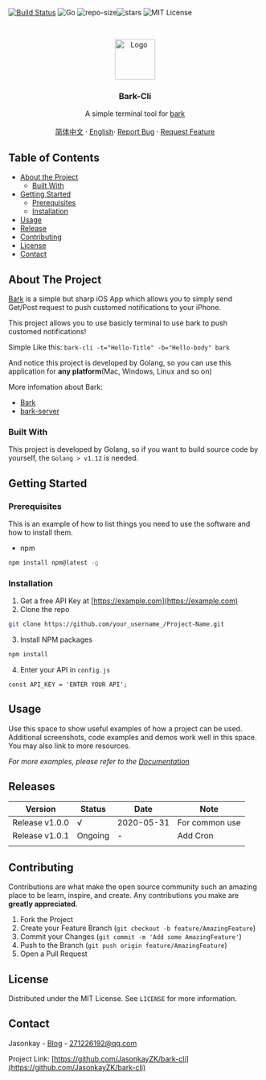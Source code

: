 <!-- PROJECT SHIELDS -->

 [![Build Status](https://travis-ci.org/JasonkayZK/bark-cli.svg?branch=master)](https://travis-ci.org/JasonkayZK/bark-cli) ![Go](https://img.shields.io/github/go-mod/go-version/JasonkayZK/bark-cli) ![repo-size](https://img.shields.io/github/repo-size/JasonkayZK/bark-cli)![stars](https://img.shields.io/github/stars/JasonkayZK/bark-cli?style=social) ![MIT License](https://img.shields.io/github/license/JasonkayZK/bark-cli)

<!-- PROJECT LOGO -->

<br />

<p align="center">
  <a href="https://github.com/JasonkayZK/bark-cli">
    <img src="images/logo.png" alt="Logo" width="80" height="80">
  </a>

  <h3 align="center">Bark-Cli</h3>

  <p align="center">
    A simple terminal tool for <a href="https://github.com/Finb/Bark">bark</a>
    <br />
    <br />
    <a href="https://github.com/JasonkayZK/bark-cli/README-zh.md">简体中文</a> ·
    <a href="https://github.com/JasonkayZK/bark-cli/README.md">English</a>·
    <a href="https://github.com/JasonkayZK/bark-cli/issues">Report Bug</a>
    ·
    <a href="https://github.com/JasonkayZK/bark-cli/pulls">Request Feature</a>
  </p>

</p>

<!-- TABLE OF CONTENTS -->

## Table of Contents

* [About the Project](#about-the-project)
  * [Built With](#built-with)
* [Getting Started](#getting-started)
  * [Prerequisites](#prerequisites)
  * [Installation](#installation)
* [Usage](#usage)
* [Release](#releases)
* [Contributing](#contributing)
* [License](#license)
* [Contact](#contact)



<!-- ABOUT THE PROJECT -->

## About The Project

[Bark](https://github.com/Finb/Bark) is a simple but sharp iOS App which allows you to simply send Get/Post request to push customed notifications to your iPhone.

This project allows you to use basicly terminal to use bark to push customed notifications!

Simple Like this: `bark-cli -t="Hello-Title" -b="Hello-body" bark`

And notice this project is developed by Golang, so you can use this application for **any platform**(Mac, Windows, Linux and so on)

More infomation about Bark:

-   [Bark](https://github.com/Finb/Bark)
-   [bark-server](https://github.com/Finb/bark-server)



### Built With

This project is developed by Golang, so if you want to build source code by yourself, the `Golang > v1.12` is needed.



<!-- GETTING STARTED -->

## Getting Started

### Prerequisites

This is an example of how to list things you need to use the software and how to install them.
* npm
```sh
npm install npm@latest -g
```

### Installation

1. Get a free API Key at [https://example.com](https://example.com)
2. Clone the repo
```sh
git clone https://github.com/your_username_/Project-Name.git
```
3. Install NPM packages
```sh
npm install
```
4. Enter your API in `config.js`
```JS
const API_KEY = 'ENTER YOUR API';
```



<!-- USAGE EXAMPLES -->
## Usage

Use this space to show useful examples of how a project can be used. Additional screenshots, code examples and demos work well in this space. You may also link to more resources.

_For more examples, please refer to the [Documentation](https://example.com)_



<!-- ROADMAP -->

## Releases

| Version        | Status  | Date       | Note           |
| -------------- | ------- | ---------- | -------------- |
| Release v1.0.0 | √       | 2020-05-31 | For common use |
| Release v1.0.1 | Ongoing | -          | Add Cron       |
|                |         |            |                |



<!-- CONTRIBUTING -->

## Contributing

Contributions are what make the open source community such an amazing place to be learn, inspire, and create. Any contributions you make are **greatly appreciated**.

1. Fork the Project
2. Create your Feature Branch (`git checkout -b feature/AmazingFeature`)
3. Commit your Changes (`git commit -m 'Add some AmazingFeature'`)
4. Push to the Branch (`git push origin feature/AmazingFeature`)
5. Open a Pull Request



<!-- LICENSE -->
## License

Distributed under the MIT License. See `LICENSE` for more information.



<!-- CONTACT -->

## Contact

Jasonkay - [Blog](https://jasonkayzk.github.io/) - 271226192@qq.com

Project Link: [https://github.com/JasonkayZK/bark-cli](https://github.com/JasonkayZK/bark-cli)


